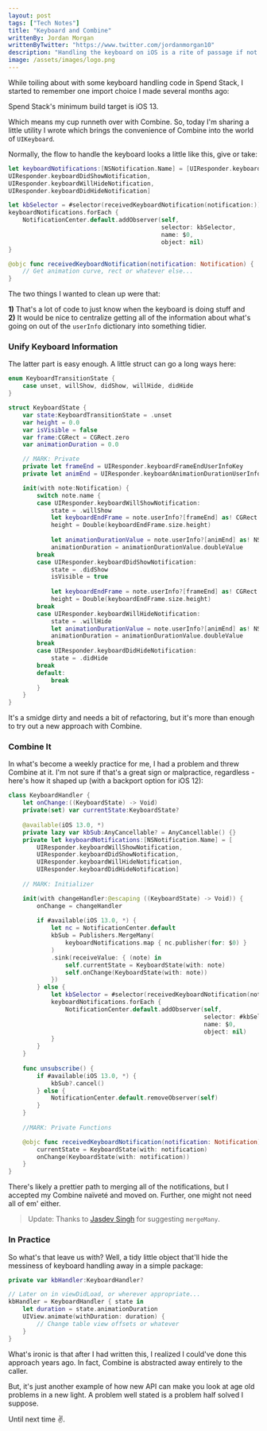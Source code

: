```yaml
---
layout: post
tags: ["Tech Notes"]
title: "Keyboard and Combine"
writtenBy: Jordan Morgan
writtenByTwitter: "https://www.twitter.com/jordanmorgan10"
description: "Handling the keyboard on iOS is a rite of passage if not also a little tiresome. Fortunately, Combine makes it better."
image: /assets/images/logo.png
---
```


While toiling about with some keyboard handling code in Spend Stack, I started to remember one import choice I made several months ago:

Spend Stack's minimum build target is iOS 13.

Which means my cup runneth over with Combine. So, today I'm sharing a little utility I wrote which brings the convenience of Combine into the world of `UIKeyboard`.

Normally, the flow to handle the keyboard looks a little like this, give or take:

```swift
let keyboardNotifications:[NSNotification.Name] = [UIResponder.keyboardWillShowNotification,
UIResponder.keyboardDidShowNotification,
UIResponder.keyboardWillHideNotification,
UIResponder.keyboardDidHideNotification]

let kbSelector = #selector(receivedKeyboardNotification(notification:))
keyboardNotifications.forEach {
    NotificationCenter.default.addObserver(self,
                                           selector: kbSelector,
                                           name: $0,
                                           object: nil)
}

@objc func receivedKeyboardNotification(notification: Notification) {
    // Get animation curve, rect or whatever else...
}
```

The two things I wanted to clean up were that:

**1)** That's a lot of code to just know when the keyboard is doing stuff and <br />
**2)** It would be nice to centralize getting all of the information about what's going on out of the `userInfo` dictionary into something tidier.

### Unify Keyboard Information
The latter part is easy enough. A little struct can go a long ways here:

```swift
enum KeyboardTransitionState {
    case unset, willShow, didShow, willHide, didHide
}

struct KeyboardState {
    var state:KeyboardTransitionState = .unset
    var height = 0.0
    var isVisible = false
    var frame:CGRect = CGRect.zero
    var animationDuration = 0.0

    // MARK: Private 
    private let frameEnd = UIResponder.keyboardFrameEndUserInfoKey
    private let animEnd = UIResponder.keyboardAnimationDurationUserInfoKey

    init(with note:Notification) {
        switch note.name {
        case UIResponder.keyboardWillShowNotification:
            state = .willShow
            let keyboardEndFrame = note.userInfo?[frameEnd] as! CGRect
            height = Double(keyboardEndFrame.size.height)
            
            let animationDurationValue = note.userInfo?[animEnd] as! NSNumber
            animationDuration = animationDurationValue.doubleValue
        break
        case UIResponder.keyboardDidShowNotification:
            state = .didShow
            isVisible = true
            
            let keyboardEndFrame = note.userInfo?[frameEnd] as! CGRect
            height = Double(keyboardEndFrame.size.height)
        break
        case UIResponder.keyboardWillHideNotification:
            state = .willHide
            let animationDurationValue = note.userInfo?[animEnd] as! NSNumber
            animationDuration = animationDurationValue.doubleValue
        break
        case UIResponder.keyboardDidHideNotification:
            state = .didHide
        break
        default:
            break
        }
    }
}

```

It's a smidge dirty and needs a bit of refactoring, but it's more than enough to try out a new approach with Combine.

### Combine It
In what's become a weekly practice for me, I had a problem and threw Combine at it. I'm not sure if that's a great sign or malpractice, regardless - here's how it shaped up (with a backport option for iOS 12):

```swift
class KeyboardHandler {
    let onChange:((KeyboardState) -> Void)
    private(set) var currentState:KeyboardState?
    
    @available(iOS 13.0, *)
    private lazy var kbSub:AnyCancellable? = AnyCancellable() {}
    private let keyboardNotifications:[NSNotification.Name] = [
        UIResponder.keyboardWillShowNotification,
        UIResponder.keyboardDidShowNotification,
        UIResponder.keyboardWillHideNotification,
        UIResponder.keyboardDidHideNotification]
    
    // MARK: Initializer

    init(with changeHandler:@escaping ((KeyboardState) -> Void)) {
        onChange = changeHandler
        
        if #available(iOS 13.0, *) {
            let nc = NotificationCenter.default
            kbSub = Publishers.MergeMany(
                keyboardNotifications.map { nc.publisher(for: $0) }
            )
            .sink(receiveValue: { (note) in
                self.currentState = KeyboardState(with: note)
                self.onChange(KeyboardState(with: note))
            })
        } else {
            let kbSelector = #selector(receivedKeyboardNotification(notification:))
            keyboardNotifications.forEach {
                NotificationCenter.default.addObserver(self,
                                                       selector: #kbSelector,
                                                       name: $0,
                                                       object: nil)
            }
        }
    }
    
    func unsubscribe() {
        if #available(iOS 13.0, *) {
            kbSub?.cancel()
        } else {
            NotificationCenter.default.removeObserver(self)
        }
    }
    
    //MARK: Private Functions

    @objc func receivedKeyboardNotification(notification: Notification) {
        currentState = KeyboardState(with: notification)
        onChange(KeyboardState(with: notification))
    }
}
```
There's likely a prettier path to merging all of the notifications, but I accepted my Combine naïveté and moved on. Further, one might not need all of em' either. 

> Update: Thanks to [Jasdev Singh](https://www.twitter.com/jasdev) for suggesting `mergeMany`.

### In Practice
So what's that leave us with? Well, a tidy little object that'll hide the messiness of keyboard handling away in a simple package:

```swift
private var kbHandler:KeyboardHandler?

// Later on in viewDidLoad, or wherever appropriate...
kbHandler = KeyboardHandler { state in
    let duration = state.animationDuration
    UIView.animate(withDuration: duration) {
        // Change table view offsets or whatever
    }
}
```


What's ironic is that after I had written this, I realized I could've done this approach years ago. In fact, Combine is abstracted away entirely to the caller.

But, it's just another example of how new API can make you look at age old problems in a new light. A problem well stated is a problem half solved I suppose.

Until next time ✌️.